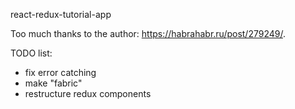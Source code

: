 react-redux-tutorial-app

Too much thanks to the author: https://habrahabr.ru/post/279249/.

TODO list:
* fix error catching
* make "fabric"
* restructure redux components
